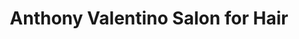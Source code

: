 ---
title: "Anthony Valentino Salon for Hair"
url: /park-ridge/anthony-valentino-salon-for-hair/
shop: hairdresser
---
